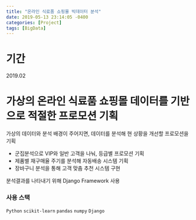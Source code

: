 ```yaml
---
title: "온라인 식료품 쇼핑몰 빅데이터 분석"
date: 2019-05-13 23:14:05 -0400
categories: [Project]
tags: [BigData]
---
```

# 기간 
2019.02

# 가상의 온라인 식료품 쇼핑몰 데이터를 기반으로 적절한 프로모션 기획<br>
가상의 데이터와 분석 배경이 주어지면, 데이터를 분석해 현 상황을 개선할 프로모션을 기획 <br>

* 군집분석으로 VIP와 일반 고객을 나눠, 등급별 프로모션 기획
* 제품별 재구매율 주기를 분석해 자동배송 시스템 기획
* 장바구니 분석을 통해 고객 맞춤 추천 시스템 구현

분석결과를 나타내기 위해 Django Framework 사용

### 사용 스택 <br>

`Python` `scikit-learn` `pandas` `numpy` `Django`